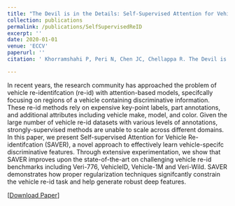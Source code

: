 ```yaml
---
title: "The Devil is in the Details: Self-Supervised Attention for Vehicle Re-ID"
collection: publications
permalink: /publications/SelfSupervisedReID
excerpt: ''
date: 2020-01-01
venue: 'ECCV'
paperurl: ''
citation: ' Khorramshahi P, Peri N, Chen JC, Chellappa R. The Devil is in the Details: Self-Sueprvised Attention for Vehicle Re-ID. In: European Conference on Computer Vision, ECCV 2020'

---
```

In recent years, the research community has approached the problem of vehicle re-identifcation (re-id) with attention-based models, specifcally focusing on regions of a vehicle containing discriminative information. These re-id methods rely on expensive key-point labels, part annotations, and additional attributes including vehicle make, model, and color. Given the large number of vehicle re-id datasets with various levels of annotations, strongly-supervised methods are unable to scale across different domains. In this paper, we present Self-supervised Attention for Vehicle Re-identifcation (SAVER), a novel approach to effectively learn vehicle-specifc discriminative features. Through extensive experimentation, we show that SAVER improves upon the state-of-the-art on challenging vehicle re-id benchmarks including Veri-776, VehicleID, Vehicle-1M and Veri-Wild. SAVER demonstrates how proper regularization techniques signifcantly constrain the vehicle re-id task and help generate robust deep features.

[[Download Paper](https://neeharperi.com/files/SelfSupervisedReID.pdf)]